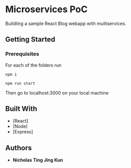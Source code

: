 # Microservices PoC

Buildling a sample React Blog webapp with multiservices.

## Getting Started


### Prerequisites

For each of the folders run

```
npm i
```

```
npm run start
```

Then go to localhost:3000 on your local machine

## Built With

* [React]
* [Node]
* [Express]


## Authors

* **Nicholas Ting Jing Kun**
